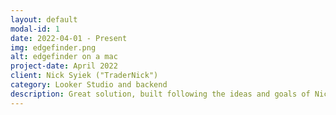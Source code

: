 ```yaml
---
layout: default
modal-id: 1
date: 2022-04-01 - Present
img: edgefinder.png
alt: edgefinder on a mac
project-date: April 2022
client: Nick Syiek ("TraderNick")
category: Looker Studio and backend
description: Great solution, built following the ideas and goals of Nick Syiek and Frank Cabibi, that turned into a very solid product. Currently it is one of the main products of Nick's company  https://a1trading.com/  and a bit of its history is explained in this link: https://a1trading.com/edgefinder-story/ . The development of it involved using Google Sheets, Apps script, APIs, Looker Studio, Browserflow and some other tecnologies.
---
```

